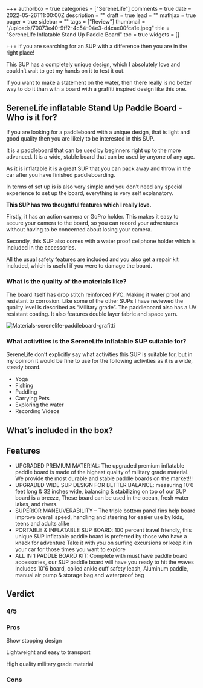 +++
authorbox = true
categories = ["SereneLife"]
comments = true
date = 2022-05-26T11:00:00Z
description = ""
draft = true
lead = ""
mathjax = true
pager = true
sidebar = ""
tags = ["Review"]
thumbnail = "/uploads/70073e40-9ff2-4c54-94e3-d4cae00fca1e.jpeg"
title = "SereneLife Inflatable Stand Up Paddle Board"
toc = true
widgets = []

+++
If you are searching for an SUP with a difference then you are in the right place!

This SUP has a completely unique design, which I absolutely love and couldn’t wait to get my hands on it to test it out.

If you want to make a statement on the water, then there really is no better way to do it than with a board with a graffiti inspired design like this one.

## SereneLife inflatable Stand Up Paddle Board - Who is it for?

If you are looking for a paddleboard with a unique design, that is light and good quality then you are likely to be interested in this SUP.  

It is a paddleboard that can be used by beginners right up to the more advanced.  It is a wide, stable board that can be used by anyone of any age.

As it is inflatable it is a great SUP that you can pack away and throw in the car after you have finished paddleboarding.

In terms of set up is is also very simple and you don’t need any special experience to set up the board, everything is very self explanatory.

**This SUP has two thoughtful features which I really love.**  

Firstly, it has an action camera or GoPro holder.  This makes it easy to secure your camera to the board, so you can record your adventures without having to be concerned about losing your camera.

Secondly, this SUP also comes with a water proof cellphone holder which is included in the accessories.

All the usual safety features are included and you also get a repair kit included, which is useful if you were to damage the board.

### What is the quality of the materials like?

The board itself has drop stitch reinforced PVC.  Making it water proof and resistant to corrosion.  Like some of the other SUPs I have reviewed the quality level is described as “Military grade”.  The paddleboard also has a UV resistant coating.  It also features double layer fabric and space yarn.

![Materials-serenelife-paddleboard-grafitti](/uploads/c6f35b20-b3c9-45e9-a85e-e3afaba7548b.jpeg "Materials-serenelife-paddleboard-grafitti")

### What activities is the SereneLife Inflatable SUP suitable for?

SereneLife don’t explicitly say what activities this SUP is suitable for, but in my opinion it would be fine to use for the following activities as it is a wide, steady board.

* Yoga
* Fishing
* Paddling 
* Carrying Pets 
* Exploring the water
* Recording Videos

## What’s included in the box?

## Features

* UPGRADED PREMIUM MATERIAL: The upgraded premium inflatable paddle board is made of the highest quality of military grade material. We provide the most durable and stable paddle boards on the market!!!
* UPGRADED WIDE SUP DESIGN FOR BETTER BALANCE: measuring 10’6 feet long & 32 inches wide, balancing & stabilizing on top of our SUP board is a breeze, These board can be used in the ocean, fresh water lakes, and rivers.
* SUPERIOR MANEUVERABILITY – The triple bottom panel fins help board improve overall speed, handling and steering for easier use by kids, teens and adults alike
* PORTABLE & INFLATABLE SUP BOARD: 100 percent travel friendly, this unique SUP inflatable paddle board is preferred by those who have a knack for adventure Take it with you on surfing excursions or keep it in your car for those times you want to explore
* ALL IN 1 PADDLE BOARD KIT: Complete with must have paddle board accessories, our SUP paddle board will have you ready to hit the waves Includes 10'6 board, coiled ankle cuff safety leash, Aluminum paddle, manual air pump & storage bag and waterproof bag

## Verdict

### 4/5

### Pros

Show stopping design

Lightweight and easy to transport

High quality military grade material

### Cons